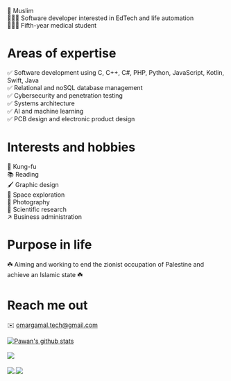 🕋 Muslim  
👨🏻‍💻 Software developer interested in EdTech and life automation  
👨🏻‍⚕ Fifth-year medical student  
  
# Areas of expertise  
  
✅ Software development using C, C++, C#, PHP, Python, JavaScript, Kotlin, Swift, Java  
✅ Relational and noSQL database management   
✅ Cybersecurity and penetration testing  
✅ Systems architecture  
✅ AI and machine learning  
✅ PCB design and electronic product design  
  
# Interests and hobbies  
  
🥋 Kung-fu  
📚 Reading  
🖌️ Graphic design  
🚀 Space exploration  
📸 Photography  
🔎 Scientific research  
↗️ Business administration  
  
# Purpose in life  
  
☘️ Aiming and working to end the zionist occupation of Palestine and achieve an Islamic state ☘️  
  
# Reach me out  
  
✉️ [omargamal.tech@gmail.com](mailto:omargamal.tech@gmail.com?)  
  
<a href="https://github.com/omargoda">
 <img align="center" src="https://github-readme-stats.vercel.app/api?username=omargoda&show_icons=true&theme=dark&line_height=27" alt="Pawan's github stats"/>
</a><br><br>
<a href="https://github.com/omargoda">
  <img align="center" src="https://github-readme-stats.vercel.app/api/top-langs/?username=omargoda&theme=dark&hide_langs_below=1" />
</a><br><br>
<a href="https://github.com/omargoda/Collect-users-devices-data-in-php">
  <img align="center" src="https://github-readme-stats.vercel.app/api/pin/?username=omargoda&repo=Collect-users-devices-data-in-php&theme=dark" />
</a>
<a href="https://github.com/omargoda/omargoda.github.io">
 <img align="center" src="https://github-readme-stats.vercel.app/api/pin/?username=omargoda&repo=omargoda.github.io&theme=dark" />
</a>
